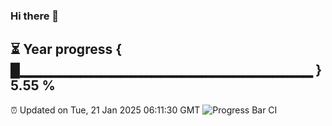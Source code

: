 ### Hi there 👋
⏳ Year progress { █▁▁▁▁▁▁▁▁▁▁▁▁▁▁▁▁▁▁▁▁▁▁▁▁▁▁▁▁▁ } 5.55 %
---
⏰ Updated on Tue, 21 Jan 2025 06:11:30 GMT
![Progress Bar CI](https://github.com/Moyi321/Moyi321/workflows/Progress%20Bar%20CI/badge.svg)
